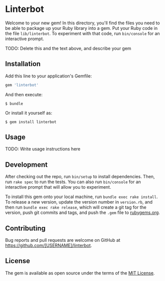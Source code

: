 # Linterbot

Welcome to your new gem! In this directory, you'll find the files you need to be able to package up your Ruby library into a gem. Put your Ruby code in the file `lib/linterbot`. To experiment with that code, run `bin/console` for an interactive prompt.

TODO: Delete this and the text above, and describe your gem

## Installation

Add this line to your application's Gemfile:

```ruby
gem 'linterbot'
```

And then execute:

    $ bundle

Or install it yourself as:

    $ gem install linterbot

## Usage

TODO: Write usage instructions here

## Development

After checking out the repo, run `bin/setup` to install dependencies. Then, run `rake spec` to run the tests. You can also run `bin/console` for an interactive prompt that will allow you to experiment.

To install this gem onto your local machine, run `bundle exec rake install`. To release a new version, update the version number in `version.rb`, and then run `bundle exec rake release`, which will create a git tag for the version, push git commits and tags, and push the `.gem` file to [rubygems.org](https://rubygems.org).

## Contributing

Bug reports and pull requests are welcome on GitHub at https://github.com/[USERNAME]/linterbot.


## License

The gem is available as open source under the terms of the [MIT License](http://opensource.org/licenses/MIT).

